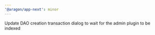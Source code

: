 ```yaml
---
'@aragon/app-next': minor
---
```


Update DAO creation transaction dialog to wait for the admin plugin to be indexed
